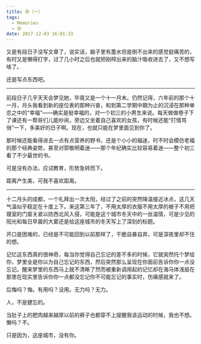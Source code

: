 ```yaml
---
title: 杂（一）
tags:
  - Memories
  - 杂
date: 2017-12-03 16:01:33
---
```



又是有段日子没写文章了，说实话，脑子里有墨水但是倒不出来的感觉挺痛苦的，有时又是懒得打字，过了几小时之后也就把刚榨出来的脑汁吸收进去了，又不想写啥了。

还是写点东西吧。

---

前段日子几乎天天会梦见她，毕竟又是一个十一月末。仍然记得，六年前的那个十一月，月头我看到新的座位表的那种兴奋，和到第二学期中期为止的沉浸在那种单恋之中的“幸福”——确实是挺幸福的，对一个初三的小男生来说。每天做做卷子下了课还有一帮哥们儿能吵闹，旁边又坐着自己喜欢的女孩，有时候还能“打情骂俏”一下，多美好的日子啊。现在，也就只能在梦里面见到你了。

那时候还能看得进去一点有点营养的野书，还是个小小的福迷，时不时会模仿老福的那个经典姿势，甚至对郭敬明着迷——那个年纪确实比较容易着迷——整个初三看了不少最世的书。

可是没有办法，应试教育，形势急转而下。

距离产生美，可我不喜欢距离。

---

十二月头的成都，一个礼拜出一次太阳，经过了之前的突然降温接近冰点，这几天气温似乎稳定在十度上下。来这第三年了，不用太厚的衣服不用太厚的被子不用把寝室的门窗关紧以防西北风入侵，可能是这个城市冬天中的一丝温情，可是少见的阳光和每日早晨的大雾还是给这座城市的冬天写上了深刻的标题。

开口是困难的，已经是不可能回到以前那样了，干脆自暴自弃，可是深夜里却不住的想。

记忆这东西真的很神奇，每当你觉得自己忘记的差不多的时候，它就突然托个梦给你，梦里全是你以为自己忘记的东西，然后突然那么呈现在你面前告诉你你一点没忘记。醒来梦里的东西马上就不清晰了然而被重新调用起的记忆却在海马体浅层在那里在现实里告诉你你一点都没忘记你不可能忘记的事实时，伤痛感就来了。

后悔吗？悔。有用吗？没用。无力吗？无力。

人，不是健忘的。

当肚子上的肥肉越来越厚以前的裤子也都穿不上提醒我该运动的时候，我也不想。懒吗？不。

只是因为，这座城市，没有你。